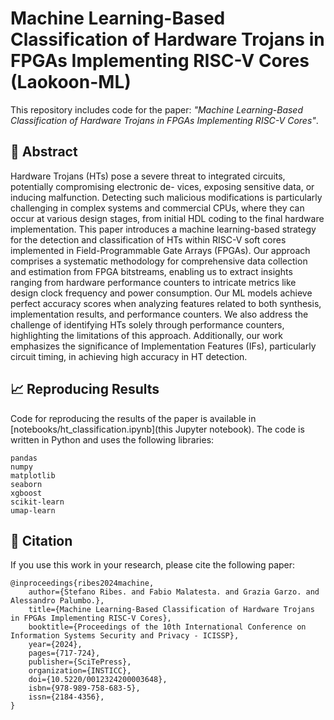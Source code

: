 <!-- <a href="https://colab.research.google.com/github/ribesstefano/PROTAC-Degradation-Predictor/blob/main/notebooks/protac_degradation_predictor_tutorial.ipynb" target="_parent"><img src="https://colab.research.google.com/assets/colab-badge.svg" alt="Open In Colab"/></a> -->

# Machine Learning-Based Classification of Hardware Trojans in FPGAs Implementing RISC-V Cores (Laokoon-ML)

This repository includes code for the paper: _"Machine Learning-Based Classification of Hardware Trojans in FPGAs Implementing RISC-V Cores"_.

## 📝 Abstract

Hardware Trojans (HTs) pose a severe threat to integrated circuits, potentially compromising electronic de- vices, exposing sensitive data, or inducing malfunction. Detecting such malicious modifications is particularly challenging in complex systems and commercial CPUs, where they can occur at various design stages, from initial HDL coding to the final hardware implementation. This paper introduces a machine learning-based strategy for the detection and classification of HTs within RISC-V soft cores implemented in Field-Programmable Gate Arrays (FPGAs). Our approach comprises a systematic methodology for comprehensive data collection and estimation from FPGA bitstreams, enabling us to extract insights ranging from hardware performance counters to intricate metrics like design clock frequency and power consumption. Our ML models achieve perfect accuracy scores when analyzing features related to both synthesis, implementation results, and performance counters. We also address the challenge of identifying HTs solely through performance counters, highlighting the limitations of this approach. Additionally, our work emphasizes the significance of Implementation Features (IFs), particularly circuit timing, in achieving high accuracy in HT detection.

## 📈 Reproducing Results

Code for reproducing the results of the paper is available in [notebooks/ht_classification.ipynb](this Jupyter notebook). The code is written in Python and uses the following libraries:

```
pandas
numpy
matplotlib
seaborn
xgboost
scikit-learn
umap-learn
```

## 📄 Citation

If you use this work in your research, please cite the following paper:

```
@inproceedings{ribes2024machine,
    author={Stefano Ribes. and Fabio Malatesta. and Grazia Garzo. and Alessandro Palumbo.},
    title={Machine Learning-Based Classification of Hardware Trojans in FPGAs Implementing RISC-V Cores},
    booktitle={Proceedings of the 10th International Conference on Information Systems Security and Privacy - ICISSP},
    year={2024},
    pages={717-724},
    publisher={SciTePress},
    organization={INSTICC},
    doi={10.5220/0012324200003648},
    isbn={978-989-758-683-5},
    issn={2184-4356},
}
```